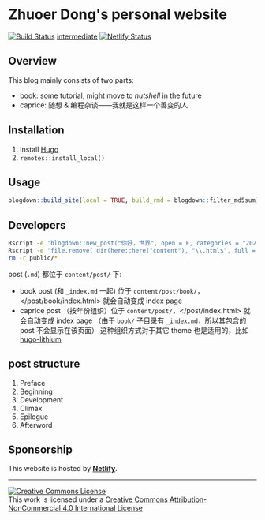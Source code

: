 # Zhuoer Dong's personal website
[![Build Status](https://travis-ci.com/dongzhuoer/homesite.svg?branch=master)](https://travis-ci.com/dongzhuoer/homesite)
[intermediate](https://gitlab.com/dongzhuoer/homesite-hugo)
[![Netlify Status](https://api.netlify.com/api/v1/badges/5227017d-d925-4490-b603-7214251b94bb/deploy-status)](https://app.netlify.com/sites/zhuoer/deploys)



## Overview

This blog mainly consists of two parts:

- book: some tutorial, might move to _nutshell_ in the future
- caprice: 随想 & 编程杂谈——我就是这样一个善变的人



## Installation

1. install [Hugo](https://github.com/gohugoio/hugo)
1. `remotes::install_local()`



## Usage

```r
blogdown::build_site(local = TRUE, build_rmd = blogdown::filter_md5sum)
```



## Developers

```bash
Rscript -e 'blogdown::new_post("你好，世界", open = F, categories = "2021")'
Rscript -e 'file.remove( dir(here::here("content"), "\\.html$", full = T, recursive = T) )'
rm -r public/*
```

post (`.md`) 都位于 `content/post/` 下:
- book post (和 `_index.md` 一起) 位于 `content/post/book/`，</post/book/index.html> 就会自动变成 index page
- caprice post （按年份组织）位于 `content/post/`，</post/index.html> 就会自动变成 index page （由于 `book/` 子目录有 `_index.md`，所以其包含的 post 不会显示在该页面）
这种组织方式对于其它 theme 也是适用的，比如 [hugo-lithium](https://github.com/yihui/hugo-lithium)



## post structure

1. Preface
1. Beginning
1. Development
1. Climax
1. Epilogue
1. Afterword



## Sponsorship

This website is hosted by **[Netlify](https://www.netlify.com/)**.



-----------------------
[![Creative Commons License](https://i.creativecommons.org/l/by-nc/4.0/88x31.png)](http://creativecommons.org/licenses/by-nc/4.0/)  
This work is licensed under a [Creative Commons Attribution-NonCommercial 4.0 International License](http://creativecommons.org/licenses/by-nc/4.0/)
